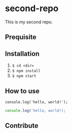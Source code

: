 # second-repo
This is my second repo.

## Prequisite

## Installation

1. `$ cd <dir>`
2. `$ npm install`
3. `$ npm start`

## How to use

`console.log('hello, world!');`

```javascript
console.log('hello, world!);
```

## Contribute

